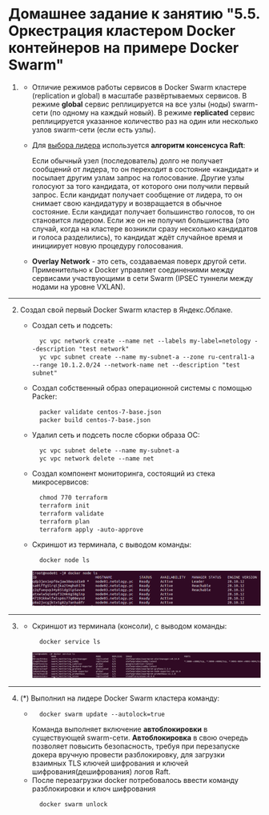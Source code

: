 # Домашнее задание к занятию "5.5. Оркестрация кластером Docker контейнеров на примере Docker Swarm"


1. 
    * Отличие режимов работы сервисов в Docker Swarm кластере (replication и global) в масштабе развёртываемых сервисов. В режиме **global** сервис реплицируется на все узлы (ноды) swarm-сети (по одному на каждый новый). В режиме **replicated** сервис реплицируется указанное количество раз на один или несколько узлов swarm-сети (если есть узлы). 
    * Для [выбора лидера](http://thesecretlivesofdata.com/raft/#election "Leader election") используется **алгоритм консенсуса Raft**:
   
      Если обычный узел (последователь) долго не получает сообщений от лидера, то он переходит в состояние «кандидат» и посылает другим узлам запрос на голосование. Другие узлы голосуют за того кандидата, от которого они получили первый запрос. Если кандидат получает сообщение от лидера, то он снимает свою кандидатуру и возвращается в обычное состояние. Если кандидат получает большинство голосов, то он становится лидером. Если же он не получил большинства (это случай, когда на кластере возникли сразу несколько кандидатов и голоса разделились), то кандидат ждёт случайное время и инициирует новую процедуру голосования.
      
    * **Overlay Network** - это сеть, создаваемая поверх другой сети. Применительно к Docker управляет соединениями между сервисами участвующими в сети Swarm (IPSEC туннели между нодами на уровне VXLAN).
---      
2. Создал свой первый Docker Swarm кластер в Яндекс.Облаке.
    * Создал сеть и подсеть:
      ```shell
        yc vpc network create --name net --labels my-label=netology --description "test network"
        yc vpc subnet create --name my-subnet-a --zone ru-central1-a --range 10.1.2.0/24 --network-name net --description "test subnet"
      ```
    * Создал собственный образ операционной системы с помощью Packer:
      ```shell
        packer validate centos-7-base.json
        packer build centos-7-base.json
      ```
    * Удалил сеть и подсеть после сборки образа ОС:
      ```shell
        yc vpc subnet delete --name my-subnet-a      
        yc vpc network delete --name net
      ```
    * Создал компонент мониторинга, состоящий из стека микросервисов:  
      ```shell
        chmod 770 terraform
        terraform init
        terraform validate
        terraform plan
        terraform apply -auto-approve
      ```

    * Скриншот из терминала, с выводом команды:
       ```shell
         docker node ls
       ```
       ![proof01](https://github.com/crursus/devops-netology/blob/main/images/proof-05-virt-05-docker-swarm-01.png)

---
3. 
    * Скриншот из терминала (консоли), с выводом команды:
       ```shell
         docker service ls
       ```
       ![proof02](https://github.com/crursus/devops-netology/blob/main/images/proof-05-virt-05-docker-swarm-02.png)
---
4. (*) Выполнил на лидере Docker Swarm кластера команду:
    *  ```shell
         docker swarm update --autolock=true
       ```
       Команда выполняет включение **автоблокировки** в существующей swarm-сети. **Автоблокировка** в свою очередь позволяет повысить безопасность, требуя при перезапуске докера вручную провести разблокировку, для загрузки взаимных TLS ключей шифрования и ключей шифрования(дешифрования) логов Raft.   
    * После перезагрузки docker потребовалось ввести команду разблокировки и ключ шифрования 
       ```shell
         docker swarm unlock
       ```